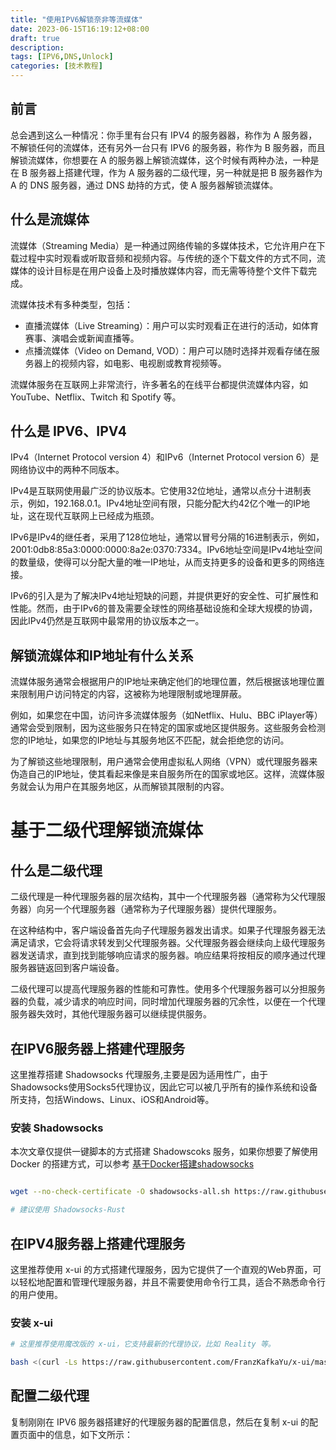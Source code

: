 ```yaml
---
title: "使用IPV6解锁奈非等流媒体"
date: 2023-06-15T16:19:12+08:00
draft: true
description: 
tags: [IPV6,DNS,Unlock]
categories: [技术教程]
---
```


## 前言

总会遇到这么一种情况：你手里有台只有 IPV4 的服务器器，称作为 A 服务器，不解锁任何的流媒体，还有另外一台只有 IPV6 的服务器，称作为 B 服务器，而且解锁流媒体，你想要在 A 的服务器上解锁流媒体，这个时候有两种办法，一种是在 B 服务器上搭建代理，作为 A 服务器的二级代理，另一种就是把 B 服务器作为 A 的 DNS 服务器，通过 DNS 劫持的方式，使 A 服务器解锁流媒体。

## 什么是流媒体

流媒体（Streaming Media）是一种通过网络传输的多媒体技术，它允许用户在下载过程中实时观看或听取音频和视频内容。与传统的逐个下载文件的方式不同，流媒体的设计目标是在用户设备上及时播放媒体内容，而无需等待整个文件下载完成。

流媒体技术有多种类型，包括：

- 直播流媒体（Live Streaming）：用户可以实时观看正在进行的活动，如体育赛事、演唱会或新闻直播等。
- 点播流媒体（Video on Demand, VOD）：用户可以随时选择并观看存储在服务器上的视频内容，如电影、电视剧或教育视频等。

流媒体服务在互联网上非常流行，许多著名的在线平台都提供流媒体内容，如 YouTube、Netflix、Twitch 和 Spotify 等。

## 什么是 IPV6、IPV4

IPv4（Internet Protocol version 4）和IPv6（Internet Protocol version 6）是网络协议中的两种不同版本。

IPv4是互联网使用最广泛的协议版本。它使用32位地址，通常以点分十进制表示，例如，192.168.0.1。IPv4地址空间有限，只能分配大约42亿个唯一的IP地址，这在现代互联网上已经成为瓶颈。

IPv6是IPv4的继任者，采用了128位地址，通常以冒号分隔的16进制表示，例如，2001:0db8:85a3:0000:0000:8a2e:0370:7334。IPv6地址空间是IPv4地址空间的数量级，使得可以分配大量的唯一IP地址，从而支持更多的设备和更多的网络连接。

IPv6的引入是为了解决IPv4地址短缺的问题，并提供更好的安全性、可扩展性和性能。然而，由于IPv6的普及需要全球性的网络基础设施和全球大规模的协调，因此IPv4仍然是互联网中最常用的协议版本之一。

## 解锁流媒体和IP地址有什么关系

流媒体服务通常会根据用户的IP地址来确定他们的地理位置，然后根据该地理位置来限制用户访问特定的内容，这被称为地理限制或地理屏蔽。

例如，如果您在中国，访问许多流媒体服务（如Netflix、Hulu、BBC iPlayer等）通常会受到限制，因为这些服务只在特定的国家或地区提供服务。这些服务会检测您的IP地址，如果您的IP地址与其服务地区不匹配，就会拒绝您的访问。

为了解锁这些地理限制，用户通常会使用虚拟私人网络（VPN）或代理服务器来伪造自己的IP地址，使其看起来像是来自服务所在的国家或地区。这样，流媒体服务就会认为用户在其服务地区，从而解锁其限制的内容。

# 基于二级代理解锁流媒体

## 什么是二级代理

二级代理是一种代理服务器的层次结构，其中一个代理服务器（通常称为父代理服务器）向另一个代理服务器（通常称为子代理服务器）提供代理服务。

在这种结构中，客户端设备首先向子代理服务器发出请求。如果子代理服务器无法满足请求，它会将请求转发到父代理服务器。父代理服务器会继续向上级代理服务器发送请求，直到找到能够响应请求的服务器。响应结果将按相反的顺序通过代理服务器链返回到客户端设备。

二级代理可以提高代理服务器的性能和可靠性。使用多个代理服务器可以分担服务器的负载，减少请求的响应时间，同时增加代理服务器的冗余性，以便在一个代理服务器失效时，其他代理服务器可以继续提供服务。

## 在IPV6服务器上搭建代理服务

这里推荐搭建 Shadowsocks 代理服务,主要是因为适用性广，由于Shadowsocks使用Socks5代理协议，因此它可以被几乎所有的操作系统和设备所支持，包括Windows、Linux、iOS和Android等。

### 安装 Shadowsocks

本次文章仅提供一键脚本的方式搭建 Shadowscoks 服务，如果你想要了解使用 Docker 的搭建方式，可以参考 [基于Docker搭建shadowsocks](https://www.kexsw.top/index.php/archives/13)

```bash

wget --no-check-certificate -O shadowsocks-all.sh https://raw.githubusercontent.com/teddysun/shadowsocks_install/master/shadowsocks-all.sh && chmod +x shadowsocks-all.sh && ./shadowsocks-all.sh 2>&1 | tee shadowsocks-all.log

# 建议使用 Shadowsocks-Rust
```

## 在IPV4服务器上搭建代理服务

这里推荐使用 x-ui 的方式搭建代理服务，因为它提供了一个直观的Web界面，可以轻松地配置和管理代理服务器，并且不需要使用命令行工具，适合不熟悉命令行的用户使用。

### 安装 x-ui

```bash
# 这里推荐使用魔改版的 x-ui，它支持最新的代理协议，比如 Reality 等。

bash <(curl -Ls https://raw.githubusercontent.com/FranzKafkaYu/x-ui/master/install.sh)
```

## 配置二级代理

复制刚刚在 IPV6 服务器搭建好的代理服务器的配置信息，然后在复制 x-ui 的配置页面中的信息，如下文所示：

```text




